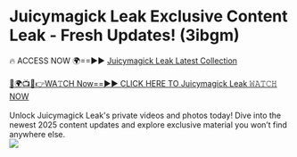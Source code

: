 # Juicymagick Leak Exclusive Content Leak - Fresh Updates! (3ibgm)

🔥 ACCESS NOW 🌍==►► <a href="https://tinyurl.com/kvy9nzfs" rel="nofollow">Juicymagick Leak Latest Collection</a>
<br><br>
[🔴🌍📺📱👉WA𝚃CH Now==►► CLICK HERE TO Juicymagick Leak 𝚆𝙰𝚃𝙲𝙷 NOW](https://tinyurl.com/kvy9nzfs)
<br><br>
Unlock Juicymagick Leak's private videos and photos today! Dive into the newest 2025 content updates and explore exclusive material you won’t find anywhere else.
<br>
<a href="https://tinyurl.com/kvy9nzfs" rel="nofollow" data-target="animated-image.originalLink"><img src="https://camo.githubusercontent.com/8a4f000d20f83aca3bf7ec5f350d767afa0574a8a352519fd8cfa583a6f93a33/68747470733a2f2f692e696d6775722e636f6d2f644a486b345a712e676966" data-canonical-src="https://i.imgur.com/dJHk4Zq.gif" style="max-width: 100%; display: inline-block;" data-target="animated-image.originalImage"></a>
<br>

